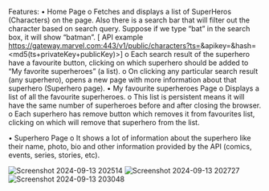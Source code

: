 Features: 
•	Home Page
o	Fetches and displays a list of SuperHeros (Characters) on the  page. Also there is a search bar that will filter out the character based on search query. Suppose if we type “bat” in the search box, it will show “batman”. 
[ API example https://gateway.marvel.com:443/v1/public/characters?ts=<time-stamp>&apikey=<public-key>&hash=<md5(ts+privateKey+publicKey)>]
o	Each search result of the superhero have a favourite button, clicking on which superhero should be added to “My favorite superheroes” (a list).
o	On clicking any particular search result (any superhero), opens a new page with more information about that superhero (Superhero page).
•	My favourite superheroes Page
o	Displays a list of all the favourite superheroes.
o	 This list is persistent means it will have the same number of superheroes before and after closing the browser.
o	 Each superhero has remove button which removes it from favourites list, clicking on which will remove that superhero from the list.

•	Superhero Page
o	It shows a lot of information about the superhero like their name, photo, bio and other information provided by the API (comics, events, series, stories, etc).

![Screenshot 2024-09-13 202514](https://github.com/user-attachments/assets/c7f8a163-0cf3-4f51-a9d3-b535bc2258bb)
![Screenshot 2024-09-13 202727](https://github.com/user-attachments/assets/368d1b5c-082c-40f5-8f83-28e7dbf9754c)
![Screenshot 2024-09-13 203048](https://github.com/user-attachments/assets/d6a3856d-1e13-4be2-b5ff-fe46ba3b22ea)
